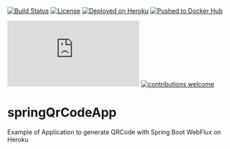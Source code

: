 [![Build Status](https://travis-ci.com/GiskardB/springQrCodeApp.svg?branch=master)](https://travis-ci.com/GiskardB/springQrCodeApp)
[![License](http://img.shields.io/:license-mit-blue.svg)](https://github.com/jonashackt/spring-boot-graalvm/blob/master/LICENSE)
[![Deployed on Heroku](https://img.shields.io/badge/heroku-deployed-blueviolet.svg?logo=heroku&)](https://qrcode-spring.herokuapp.com/)
[![Pushed to Docker Hub](https://img.shields.io/badge/docker_hub-released-blue.svg?logo=docker)](https://hub.docker.com/r/giskardocker80/qrcode-spring)

[![Only 32 Kb](https://badge-size.herokuapp.com/Naereen/StrapDown.js/master/strapdown.min.js)](https://github.com/Naereen/StrapDown.js/blob/master/strapdown.min.js)
[![contributions welcome](https://img.shields.io/badge/contributions-welcome-brightgreen.svg?style=flat)](https://github.com/dwyl/esta/issues)

# springQrCodeApp
Example of Application to generate QRCode with Spring Boot WebFlux on Heroku
